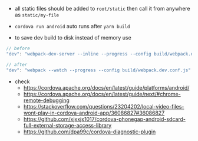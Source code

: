 - all static files should be added to `root/static` then call it from anywhere as
`static/my-file`

- `cordova run android` auto runs after `yarn build`

- to save dev build to disk instead of memory use
```js
// before
"dev": "webpack-dev-server --inline --progress --config build/webpack.dev.conf.js"

// after
"dev": "webpack --watch --progress --config build/webpack.dev.conf.js"
```

- check
  + https://cordova.apache.org/docs/en/latest/guide/platforms/android/
  + https://cordova.apache.org/docs/en/latest/guide/next/#chrome-remote-debugging
  + https://stackoverflow.com/questions/23204202/local-video-files-wont-play-in-cordova-android-app/36086827#36086827
  + https://github.com/xjxxjx1017/cordova-phonegap-android-sdcard-full-external-storage-access-library
  + https://github.com/dpa99c/cordova-diagnostic-plugin
